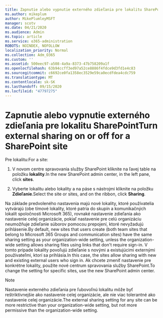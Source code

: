 ```yaml
---
title: Zapnutie alebo vypnutie externého zdieľania pre lokalitu SharePoint
ms.author: mikeplum
author: MikePlumleyMSFT
manager: scotv
ms.date: 04/21/2020
ms.audience: Admin
ms.topic: article
ms.service: o365-administration
ROBOTS: NOINDEX, NOFOLLOW
localization_priority: Normal
ms.collection: Adm_O365
ms.custom: ''
ms.assetid: 500eec97-a508-4a9a-8373-47b758209a1f
ms.openlocfilehash: 63b94ccff3ed97a52ce8886f4fdce9d3fd1e4c83
ms.sourcegitcommit: c6692ce0fa1358ec3529e59ca0ecdfdea4cdc759
ms.translationtype: MT
ms.contentlocale: sk-SK
ms.lasthandoff: 09/15/2020
ms.locfileid: "47797275"
---
```

# <a name="turn-external-sharing-on-or-off-for-a-sharepoint-site"></a><span data-ttu-id="0a9b0-102">Zapnutie alebo vypnutie externého zdieľania pre lokalitu SharePoint</span><span class="sxs-lookup"><span data-stu-id="0a9b0-102">Turn external sharing on or off for a SharePoint site</span></span>

<span data-ttu-id="0a9b0-103">Pre lokalitu:</span><span class="sxs-lookup"><span data-stu-id="0a9b0-103">For a site:</span></span>
  
1. <span data-ttu-id="0a9b0-104">V novom centre spravovania služby SharePoint kliknite na ľavej table na položku **lokality**.</span><span class="sxs-lookup"><span data-stu-id="0a9b0-104">In the new SharePoint admin center, in the left pane, click **sites**.</span></span>
    
2. <span data-ttu-id="0a9b0-105">Vyberte lokalitu alebo lokality a na páse s nástrojmi kliknite na položku **Zdieľanie**.</span><span class="sxs-lookup"><span data-stu-id="0a9b0-105">Select the site or sites, and on the ribbon, click **Sharing**.</span></span>
    
<span data-ttu-id="0a9b0-106">Na základe predvoleného nastavenia majú nové lokality, ktoré používatelia vytvárajú (obe tímové lokality, ktoré patria do skupín a komunikačných lokalít spoločnosti Microsoft 365), rovnaké nastavenie zdieľania ako nastavenie celej organizácie, pokiaľ nastavenie pre celú organizáciu neumožňuje zdieľanie súborov pomocou prepojení, ktoré nevyžadujú prihlásenie.</span><span class="sxs-lookup"><span data-stu-id="0a9b0-106">By default, new sites that users create (both team sites that belong to Microsoft 365 Groups and communication sites) have the same sharing setting as your organization-wide setting, unless the organization-wide setting allows sharing files using links that don't require sign-in.</span></span> <span data-ttu-id="0a9b0-107">V tomto prípade lokality povoľujú zdieľanie s novými a existujúcimi externými používateľmi, ktorí sa prihlásia.</span><span class="sxs-lookup"><span data-stu-id="0a9b0-107">In this case, the sites allow sharing with new and existing external users who sign in.</span></span> <span data-ttu-id="0a9b0-108">Ak chcete zmeniť nastavenie pre konkrétne lokality, použite nové centrum spravovania služby SharePoint.</span><span class="sxs-lookup"><span data-stu-id="0a9b0-108">To change the setting for specific sites, use the new SharePoint admin center.</span></span>
  
> [!NOTE]
> <span data-ttu-id="0a9b0-109">Nastavenie externého zdieľania pre ľubovoľnú lokalitu môže byť reštriktívnejšie ako nastavenie celej organizácie, ale nie viac tolerantné ako nastavenie celej organizácie.</span><span class="sxs-lookup"><span data-stu-id="0a9b0-109">The external sharing setting for any site can be more restrictive than your organization-wide setting, but not more permissive than the organization-wide setting.</span></span> 
  

